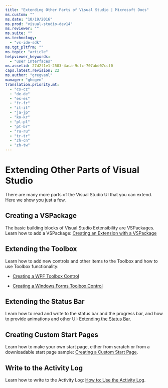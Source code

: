 ```yaml
---
title: "Extending Other Parts of Visual Studio | Microsoft Docs"
ms.custom: ""
ms.date: "10/19/2016"
ms.prod: "visual-studio-dev14"
ms.reviewer: ""
ms.suite: ""
ms.technology: 
  - "vs-ide-sdk"
ms.tgt_pltfrm: ""
ms.topic: "article"
helpviewer_keywords: 
  - "user interfaces"
ms.assetid: 27d2f1e1-2503-4aca-9cfc-707abd07ccf0
caps.latest.revision: 22
ms.author: "gregvanl"
manager: "ghogen"
translation.priority.mt: 
  - "cs-cz"
  - "de-de"
  - "es-es"
  - "fr-fr"
  - "it-it"
  - "ja-jp"
  - "ko-kr"
  - "pl-pl"
  - "pt-br"
  - "ru-ru"
  - "tr-tr"
  - "zh-cn"
  - "zh-tw"
---
```

# Extending Other Parts of Visual Studio
There are many more parts of the Visual Studio UI that you can extend. Here we show you just a few.  
  
## Creating a VSPackage  
 The basic building blocks of Visual Studio Extensibility are VSPackages.  Learn how to add a VSPackage: [Creating an Extension with a VSPackage](../extensibility/creating-an-extension-with-a-vspackage.md)  
  
## Extending the Toolbox  
 Learn how to add new controls and other items to the Toolbox and how to use Toolbox functionality:  
  
-   [Creating a WPF Toolbox Control](../extensibility/creating-a-wpf-toolbox-control.md)  
  
-   [Creating a Windows Forms Toolbox Control](../extensibility/creating-a-windows-forms-toolbox-control.md)  
  
## Extending the Status Bar  
 Learn how to read and write to the status bar and the progress bar, and how to provide animations and other UI: [Extending the Status Bar](../extensibility/extending-the-status-bar.md).  
  
## Creating Custom Start Pages  
 Learn how to make your own start page, either from scratch or from a downloadable start page sample: [Creating a Custom Start Page](../extensibility/creating-a-custom-start-page.md).  
  
## Write to the Activity Log  
 Learn how to write to the Activity Log: [How to: Use the Activity Log](../extensibility/how-to--use-the-activity-log.md).